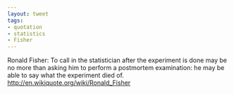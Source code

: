 ```yaml
---
layout: tweet
tags:
- quotation
- statistics
- Fisher
---
```


Ronald Fisher: To call in the statistician after the experiment is
done may be no more than asking him to perform a postmortem
examination: he may be able to say what the experiment died of.  
<http://en.wikiquote.org/wiki/Ronald_Fisher>